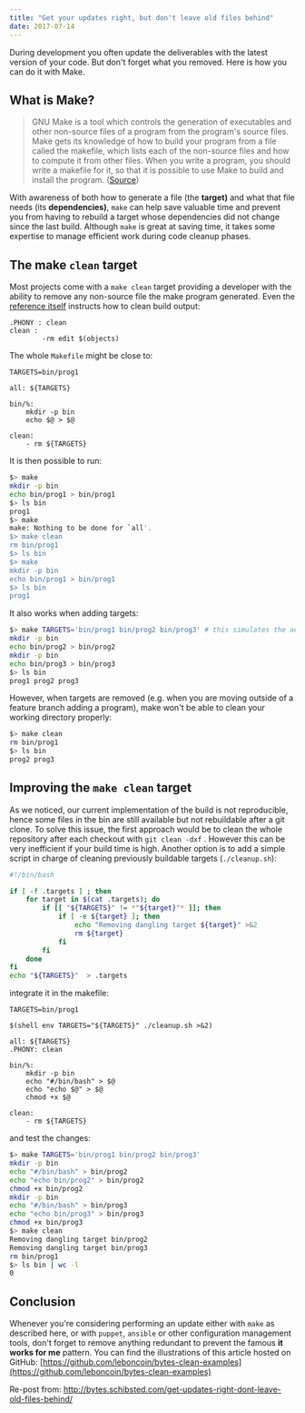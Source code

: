 ```yaml
---
title: "Get your updates right, but don't leave old files behind"
date: 2017-07-14
---
```

During development you often update the deliverables with the latest version of
your code. But don't forget what you removed. Here is how you can do it with
Make.

## What is Make?

> GNU Make is a tool which controls the generation of executables and other
non-source files of a program from the program's source files. Make gets its
knowledge of how to build your program from a file called the makefile, which
lists each of the non-source files and how to compute it from other files. When
you write a program, you should write a makefile for it, so that it is possible
to use Make to build and install the program.
([Source](https://www.gnu.org/software/make/))

With awareness of both how to generate a file (the **target)** and what that
file needs (its **dependencies)**, `make` can help save valuable time and
prevent you from having to rebuild a target whose dependencies did not change
since the last build. Although `make` is great at saving time, it takes some
expertise to manage efficient work during code cleanup phases.

## The make `clean` target

Most projects come with a `make clean` target providing a developer with the
ability to remove any non-source file the make program generated. Even the
[reference itself](https://www.gnu.org/software/make/manual/html_node/Cleanup.html) instructs
how to clean build output:

```make
.PHONY : clean
clean :
        -rm edit $(objects)
```

The whole `Makefile` might be close to:

```make
TARGETS=bin/prog1

all: ${TARGETS}

bin/%:
    mkdir -p bin
    echo $@ > $@

clean:
    - rm ${TARGETS}
```

It is then possible to run:

```sh
$> make
mkdir -p bin
echo bin/prog1 > bin/prog1
$> ls bin
prog1
$> make
make: Nothing to be done for `all'.
$> make clean
rm bin/prog1
$> ls bin
$> make
mkdir -p bin
echo bin/prog1 > bin/prog1
$> ls bin
prog1
```

It also works when adding targets:

```sh
$> make TARGETS='bin/prog1 bin/prog2 bin/prog3' # this simulates the addition of 2 new targets in Makefile
mkdir -p bin
echo bin/prog2 > bin/prog2
mkdir -p bin
echo bin/prog3 > bin/prog3
$> ls bin
prog1 prog2 prog3
```

However, when targets are removed (e.g. when you are moving outside of a feature
branch adding a program), make won't be able to clean your working directory
properly:

```sh
$> make clean
rm bin/prog1
$> ls bin
prog2 prog3
```

## Improving the `make clean` target

As we noticed, our current implementation of the build is not reproducible,
hence some files in the bin are still available but not rebuildable after a git
clone. To solve this issue, the first approach would be to clean the whole
repository after each checkout with `git clean -dxf` . However this can be very
inefficient if your build time is high. Another option is to add a simple script
in charge of cleaning previously buildable targets (`./cleanup.sh`):

```sh
#!/bin/bash

if [ -f .targets ] ; then
    for target in $(cat .targets); do
        if [[ "${TARGETS}" != *"${target}"* ]]; then
            if [ -e ${target} ]; then
                echo "Removing dangling target ${target}" >&2
                rm ${target}
            fi
        fi
    done
fi
echo "${TARGETS}"  > .targets
```

integrate it in the makefile:

```make
TARGETS=bin/prog1

$(shell env TARGETS="${TARGETS}" ./cleanup.sh >&2)

all: ${TARGETS}
.PHONY: clean

bin/%:
    mkdir -p bin
    echo "#/bin/bash" > $@
    echo "echo $@" > $@
    chmod +x $@

clean:
    - rm ${TARGETS}
```

and test the changes:

```sh
$> make TARGETS='bin/prog1 bin/prog2 bin/prog3'
mkdir -p bin
echo "#/bin/bash" > bin/prog2
echo "echo bin/prog2" > bin/prog2
chmod +x bin/prog2
mkdir -p bin
echo "#/bin/bash" > bin/prog3
echo "echo bin/prog3" > bin/prog3
chmod +x bin/prog3
$> make clean
Removing dangling target bin/prog2
Removing dangling target bin/prog3
rm bin/prog1
$> ls bin | wc -l
0
```

## Conclusion

Whenever you're considering performing an update either with `make` as described
here, or with `puppet`, `ansible` or other configuration management tools, don't
forget to remove anything redundant to prevent the famous **it works for me**
pattern. You can find the illustrations of this article hosted on GitHub:
[https://github.com/leboncoin/bytes-clean-examples](https://github.com/leboncoin/bytes-clean-examples)


Re-post from: <http://bytes.schibsted.com/get-updates-right-dont-leave-old-files-behind/>
